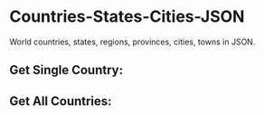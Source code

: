 # Countries-States-Cities-JSON
 World countries, states, regions, provinces, cities, towns in JSON.


## Get Single Country:


## Get All Countries:
